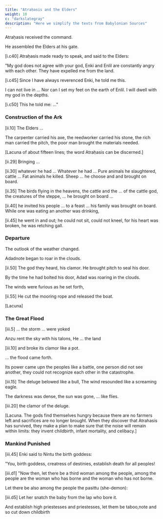 ```yaml
---
title: "Atraḥasis and the Elders"
weight: 10
c: "darkslategray"
description: "Here we simplify the texts from Babylonian Sources"
---
```




Atraḥasis received the command.

He assembled the Elders at his gate.

[i.c40] Atraḥasis made ready to speak, and said to the Elders:

"My god does not agree with your god, Enki and Enlil are constantly angry with each other. They have expelled me from the land.


[i.c45] Since I have always reverenced Enki, he told me this.

I can not live in ...
Nor can I set my feet on the earth of Enlil.
I will dwell with my god in the depths.

[i.c50] This he told me: ..."


### Construction of the Ark

[ii.10] The Elders ...

The carpenter carried his axe,
the reedworker carried his stone,
the rich man carried the pitch,
the poor man brought the materials needed.

[Lacuna of about fifteen lines; the word Atraḥasis can be discerned.]


[ii.29] Bringing ...

[ii.30] whatever he had ...
Whatever he had ...
Pure animals he slaughtered, cattle ...
Fat animals he killed. Sheep ...
he choose and and brought on board.

[ii.35] The birds flying in the heavens,
the cattle and the ... of the cattle god,
the creatures of the steppe,
... he brought on board
...

[ii.40] he invited his people
... to a feast
... his family was brought on board.
While one was eating an another was drinking,

[ii.45] he went in and out; he could not sit, could not kneel,
for his heart was broken, he was retching gall.


### Departure

The outlook of the weather changed.

Adadnote began to roar in the clouds.

[ii.50] The god they heard, his clamor.
He brought pitch to seal his door.

By the time he had bolted his door, Adad was roaring in the clouds.

The winds were furious as he set forth,

[ii.55] He cut the mooring rope and released the boat.

[Lacuna]


### The Great Flood

[iii.5] ... the storm
... were yoked

Anzu rent the sky with his talons, He ... the land

[iii.10] and broke its clamor like a pot.

... the flood came forth.

Its power came upn the peoples like a battle,
one person did not see another,
they could not recognize each other in the catastrophe.

[iii.15] The deluge belowed like a bull, The wind resounded like a screaming eagle.

The darkness was dense, the sun was gone,
... like flies.

[iii.20] the clamor of the deluge.

[Lacuna. The gods find themselves hungry because there are no farmers left and sacrifices are no longer brought. When they discover that Atrahasis has survived, they make a plan to make sure that the noise will remain within limits: they invent childbirth, infant mortality, and celibacy.]


### Mankind Punished

[iii.45] Enki said to Nintu the birth goddess:

"You, birth goddess, creatress of destinies, establish death for all peoples!

[iii.d1] "Now then, let there be a third woman among the people, among the people are the woman who has borne and the woman who has not borne. 

Let there be also among the people the pasittu (she-demon):

[iii.d5] Let her snatch the baby from the lap who bore it.

And establish high priestesses and priestesses, let them be taboo,note and so cut down childbirth

